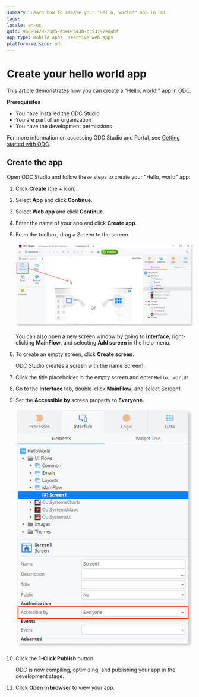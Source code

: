 ```yaml
---
summary: Learn how to create your "Hello, world!" app in ODC.
tags:
locale: en-us
guid: 96080429-23d5-45e0-b43b-c353192ed4bf
app_type: mobile apps, reactive web apps
platform-version: odc
---
```


# Create your hello world app

This article demonstrates how you can create a "Hello, world!" app in ODC.

**Prerequisites**

* You have installed the ODC Studio
* You are part of an organization
* You have the development permissions

For more information on accessing ODC Studio and Portal, see [Getting started with ODC](intro.md).

## Create the app

Open ODC Studio and follow these steps to create your "Hello, world" app: 

1. Click **Create** (the + icon).
2. Select **App** and click **Continue**.
3. Select **Web app** and click **Continue**.
4. Enter the name of your app and click **Create app**.
5. From the toolbox, drag a Screen to the screen.

     ![Dragging a screen to canvas](images/hello-world-drag-screen-odcs.png)

     <div class="info" markdown="1">

     You can also open a new screen window by going to **Interface**, right-clicking **MainFlow**, and selecting **Add screen** in the help menu.

     </div>

6. To create an empty screen, click **Create screen**.
    
    ODC Studio creates a screen with the name Screen1.

7. Click the title placeholder in the empty screen and enter `Hello, world!`.
8. Go to the **Interface** tab, double-click **MainFlow**, and select Screen1. 
9. Set the **Accessible by** screen property to **Everyone**.

    ![Screen properties and the authentication settings](images/hello-world-authorization-everyone-odcs.png)

10. Click the **1-Click Publish** button.
    
    ODC is now compiling, optimizing, and publishing your app in the development stage.

11. Click **Open in browser** to view your app.

